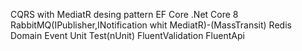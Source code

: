 CQRS with MediatR desing pattern 
EF Core .Net Core 8
RabbitMQ(IPublisher,INotification whit MediatR)-(MassTransit)
Redis
Domain Event
Unit Test(nUnit)
FluentValidation
FluentApi
